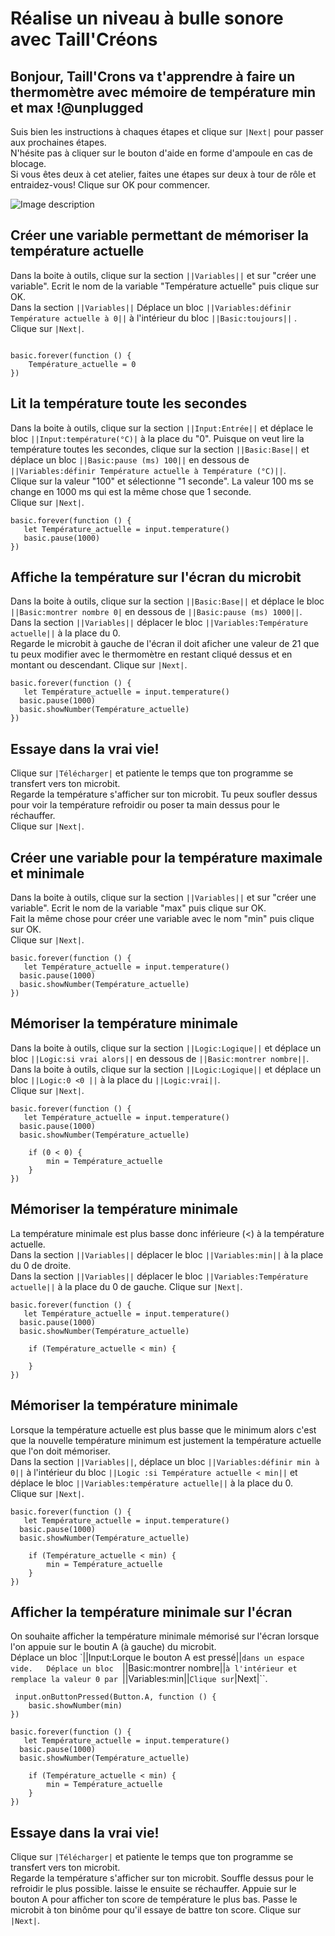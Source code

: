 # Réalise un niveau à bulle sonore avec Taill'Créons


## Bonjour, Taill'Crons va t'apprendre à faire un thermomètre avec mémoire de température min et max !@unplugged
Suis bien les instructions à chaques étapes et clique sur ``|Next|`` pour passer
 aux prochaines étapes.  
N'hésite pas à cliquer sur le bouton d'aide en forme d'ampoule en cas 
de blocage.  
Si vous êtes deux à cet atelier, faites une étapes sur deux à tour de rôle et entraidez-vous!
Clique sur OK pour commencer.


 ![Image description](https://def773hwqc19t.cloudfront.net/img/actor_cover/2786/18daa29583f7776a3032954d83007d40_Taillcr%C3%A9o.jpg)


## Créer une variable permettant de mémoriser la température actuelle
Dans la boite à outils, clique sur la section ``||Variables||`` et sur 
"créer une variable". Ecrit le nom de la variable "Température actuelle" puis clique sur OK.  
Dans la section ``||Variables||`` Déplace un bloc ``||Variables:définir Température actuelle à 0||`` 
à l'intérieur du bloc ``||Basic:toujours||`` .  
Clique sur ``|Next|``.

``` blocks

basic.forever(function () {
	Température_actuelle = 0
})

```

## Lit la température toute les secondes 
Dans la boite à outils, clique sur la section ``||Input:Entrée||`` et déplace le bloc
 ``||Input:température(°C)|`` à la place du "0".
 Puisque on veut lire la température toutes les secondes, clique sur la section ``||Basic:Base||``
 et déplace un bloc ``||Basic:pause (ms) 100||`` en dessous de ``||Variables:définir Température actuelle à Température (°C)||``.  
 Clique sur la valeur "100" et sélectionne "1 seconde". La valeur 100 ms se change en 1000 ms qui est la même chose que 1 seconde.  
 Clique sur ``|Next|``.

``` blocks
basic.forever(function () {
   let Température_actuelle = input.temperature()
   basic.pause(1000)
})
```

## Affiche la température sur l'écran du microbit 
Dans la boite à outils, clique sur la section ``||Basic:Base||`` et déplace le bloc
 ``||Basic:montrer nombre 0|`` en dessous de ``||Basic:pause (ms) 1000||``.  
 Dans la section  ``||Variables||`` déplacer le bloc  ``||Variables:Température actuelle||`` 
 à la place du 0.  
 Regarde le microbit à gauche de l'écran il doit aficher une valeur de 21 que tu peux modifier avec le thermomètre en restant cliqué dessus et en montant ou descendant. Clique sur ``|Next|``.  

``` blocks
basic.forever(function () {
   let Température_actuelle = input.temperature()
  basic.pause(1000)
  basic.showNumber(Température_actuelle)
})
```

## Essaye dans la vrai vie!
Clique sur ``|Télécharger|`` et patiente le temps que ton programme se transfert vers ton microbit.  
Regarde la température s'afficher sur ton microbit. Tu peux soufler dessus pour voir la température refroidir ou poser ta main dessus pour le réchauffer.  
 Clique sur ``|Next|``.


## Créer une variable pour la température maximale et minimale
Dans la boite à outils, clique sur la section ``||Variables||`` et sur 
"créer une variable". Ecrit le nom de la variable "max" puis clique sur OK.  
Fait la même chose pour créer une variable avec le nom "min" puis clique sur OK.  
Clique sur ``|Next|``.

``` blocks
basic.forever(function () {
   let Température_actuelle = input.temperature()
  basic.pause(1000)
  basic.showNumber(Température_actuelle)
})
```

## Mémoriser la température minimale
Dans la boite à outils, clique sur la section ``||Logic:Logique||`` et déplace un bloc
``||Logic:si vrai alors||`` en dessous de ``||Basic:montrer nombre||``.  
Dans la boite à outils, clique sur la section ``||Logic:Logique||`` et déplace un bloc
``||Logic:0 <0 ||`` à la place du ``||Logic:vrai||``.  
Clique sur ``|Next|``.

``` blocks
basic.forever(function () {
   let Température_actuelle = input.temperature()
  basic.pause(1000)
  basic.showNumber(Température_actuelle)

    if (0 < 0) {
        min = Température_actuelle
    }
})
```


## Mémoriser la température minimale
La température minimale est plus basse donc inférieure (<) à la température actuelle.  
Dans la section  ``||Variables||`` déplacer le bloc  ``||Variables:min||`` 
 à la place du 0 de droite.  
 Dans la section  ``||Variables||`` déplacer le bloc  ``||Variables:Température actuelle||`` 
 à la place du 0 de gauche.
Clique sur ``|Next|``.

``` blocks
basic.forever(function () {
   let Température_actuelle = input.temperature()
  basic.pause(1000)
  basic.showNumber(Température_actuelle)

    if (Température_actuelle < min) {
        
    }
})
```

## Mémoriser la température minimale
Lorsque la température actuelle est plus basse que le minimum alors c'est que la nouvelle température 
minimum est justement la température actuelle que l'on doit mémoriser.  
Dans la section ``||Variables||``, déplace un bloc ``||Variables:définir min à 0||`` 
à l'intérieur du bloc ``||Logic :si Température actuelle < min||``  et déplace le bloc  ``||Variables:température actuelle||``
à la place du 0.  
Clique sur ``|Next|``.

``` blocks
basic.forever(function () {
   let Température_actuelle = input.temperature()
  basic.pause(1000)
  basic.showNumber(Température_actuelle)

    if (Température_actuelle < min) {
        min = Température_actuelle
    }
})
```


## Afficher la température minimale sur l'écran
On souhaite afficher la température minimale mémorisé sur l'écran lorsque l'on appuie sur
le boutin A (à gauche) du microbit.  
Déplace un bloc `||Input:Lorque le bouton A est pressé||``dans un espace vide.  
Déplace un bloc  ``||Basic:montrer nombre||`` à l'intérieur et remplace la valeur 0 par  ``||Variables:min||``
Clique sur ``|Next|``.

``` blocks
 input.onButtonPressed(Button.A, function () {
    basic.showNumber(min)
})

basic.forever(function () {
   let Température_actuelle = input.temperature()
  basic.pause(1000)
  basic.showNumber(Température_actuelle)

    if (Température_actuelle < min) {
        min = Température_actuelle
    }
})
```


## Essaye dans la vrai vie!
Clique sur ``|Télécharger|`` et patiente le temps que ton programme se transfert vers ton microbit.  
Regarde la température s'afficher sur ton microbit.
Souffle dessus pour le refroidir le plus possible. laisse le ensuite se réchauffer.
Appuie sur le bouton A pour afficher ton score de température le plus bas. Passe le microbit à ton binôme pour qu'il essaye de battre ton score.
 Clique sur ``|Next|``.



